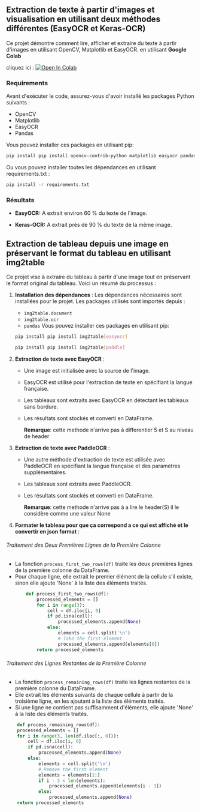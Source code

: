 ## Extraction de texte à partir d'images et visualisation en utilisant deux méthodes différentes (EasyOCR et Keras-OCR)

Ce projet démontre comment lire, afficher et extraire du texte à partir d'images en utilisant OpenCV, Matplotlib et EasyOCR. en utilisant **Google Colab**

cliquez ici : 
<a href="https://colab.research.google.com/github/massidi/test_stage/blob/main/stage_test.ipynb" target="_parent"><img src="https://colab.research.google.com/assets/colab-badge.svg" alt="Open In Colab"/></a>

### Requirements

Avant d'exécuter le code, assurez-vous d'avoir installé les packages Python suivants :

- OpenCV
- Matplotlib
- EasyOCR
- Pandas

Vous pouvez installer ces packages en utilisant pip:

```sh
pip install pip install opencv-contrib-python matplotlib easyocr pandas
```

Ou vous pouvez installer toutes les dépendances en utilisant requirements.txt :

```sh
pip install -r requirements.txt
```

### Résultats

- **EasyOCR:**
  A extrait environ 60 % du texte de l'image.
  
- **Keras-OCR:**
  A extrait près de 90 % du texte de la même image.



## Extraction de tableau depuis une image en préservant le format du tableau en utilisant img2table

Ce projet vise à extraire du tableau à partir d'une image tout en préservant le format original du tableau. Voici un résumé du processus :

1. **Installation des dépendances** :
   Les dépendances nécessaires sont installées pour le projet. Les packages utilisés sont importés depuis :
   - `img2table.document`
   - `img2table.ocr`
   - `pandas`
     Vous pouvez installer ces packages en utilisant pip:

    ```sh
    pip install pip install img2table[easyocr]
    ```
    ```sh
    pip install pip install img2table[paddle]
    ```

3. **Extraction de texte avec EasyOCR** :
   - Une image est initialisée avec la source de l'image.
   - EasyOCR est utilisé pour l'extraction de texte en spécifiant la langue française.
   - Les tableaux sont extraits avec EasyOCR en détectant les tableaux sans bordure.
   - Les résultats sont stockés et converti en DataFrame.
  
     **Remarque**:
     cette methode n'arrive pas à differentier 5 et S au niveau de header

4. **Extraction de texte avec PaddleOCR** :
   - Une autre méthode d'extraction de texte est utilisée avec PaddleOCR en spécifiant la langue française et des paramètres supplémentaires.
   - Les tableaux sont extraits avec PaddleOCR.
   - Les résultats sont stockés et converti en DataFrame.

     **Remarque**:
     cette methode n'arrive pas à a lire le header(S) il le considère comme une valeur None 

5. **Formater le tableau pour que ça correspond a ce qui est affiché et le convertir en json format** :
   
  ###### Traitement des Deux Premières Lignes de la Première Colonne
  - La fonction `process_first_two_rows(df)` traite les deux premières lignes de la première colonne du DataFrame.
  - Pour chaque ligne, elle extrait le premier élément de la cellule s'il existe, sinon elle ajoute 'None' à la liste des éléments traités.
    ```python
        def process_first_two_rows(df):
            processed_elements = []
            for i in range(3):
                cell = df.iloc[i, 0]
                if pd.isna(cell):
                    processed_elements.append(None)
                else:
                    elements = cell.split('\n')
                    # Take the first element
                    processed_elements.append(elements[0])
            return processed_elements

  ###### Traitement des Lignes Restantes de la Première Colonne
  - La fonction `process_remaining_rows(df)` traite les lignes restantes de la première colonne du DataFrame.
  - Elle extrait les éléments suivants de chaque cellule à partir de la troisième ligne, en les ajoutant à la liste des éléments traités.
  - Si une ligne ne contient pas suffisamment d'éléments, elle ajoute 'None' à la liste des éléments traités.
```python
    def process_remaining_rows(df):
    processed_elements = []
    for i in range(3, len(df.iloc[:, 0])):
        cell = df.iloc[i, 0]
        if pd.isna(cell):
            processed_elements.append(None)
        else:
            elements = cell.split('\n')
            # Remove the first element
            elements = elements[1:]
            if i - 3 < len(elements):
                processed_elements.append(elements[i - 3])
            else:
                processed_elements.append(None)
    return processed_elements



